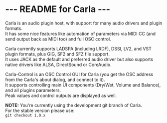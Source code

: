 # ---  README for Carla  ---

Carla is an audio plugin host, with support for many audio drivers and plugin formats. <br/>
It has some nice features like automation of parameters via MIDI CC (and send output back as MIDI too) and full OSC control.

Carla currently supports LADSPA (including LRDF), DSSI, LV2, and VST plugin formats, plus GIG, SF2 and SFZ file support. <br/>
It uses JACK as the default and preferred audio driver but also supports native drivers like ALSA, DirectSound or CoreAudio.

Carla-Control is an OSC Control GUI for Carla (you get the OSC address from the Carla's about dialog, and connect to it). <br/>
It supports controlling main UI components (Dry/Wet, Volume and Balance), and all plugins parameters. <br/>
Peak values and control outputs are displayed as well.

<b>NOTE:</b> You're currently using the development git branch of Carla. <br/>
For the stable version please use: <br/>
`git checkout 1.0.x`

<br/>
